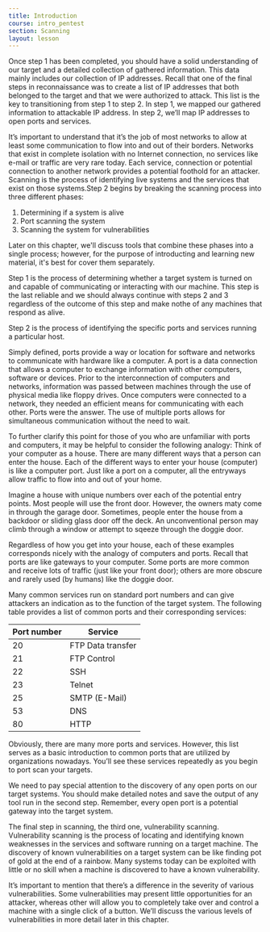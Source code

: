 ```yaml
---
title: Introduction
course: intro_pentest
section: Scanning
layout: lesson
---
```


Once step 1 has been completed, you should have a solid understanding of our target and a detailed collection of gathered information. This data mainly includes our collection of IP addresses. Recall that one of the final steps in reconnaissance was to create a list of IP addresses that both belonged to the target and that we were authorized to attack. This list is the key to transitioning from step 1 to step 2. In step 1, we mapped our gathered information to attackable IP address. In step 2, we’ll map IP addresses to open ports and services.

It’s important to understand that it’s the job of most networks to allow at
least some communication to flow into and out of their borders. Networks that
exist in complete isolation with no Internet connection, no services like e-mail
or traffic are very rare today. Each service, connection or potential connection
to another network provides a potential foothold for an attacker. Scanning is
the process of identifying live systems and the services that exist on those
systems.Step 2 begins by breaking the scanning process into three different
phases:

1. Determining if a system is alive
2. Port scanning the system
3. Scanning the system for vulnerabilities

Later on this chapter, we'll discuss tools that combine these phases into a
single process; however, for the purpose of introducting and learning new
material, it's best for cover them separately.

Step 1 is the process of determining whether a target system is turned on and
capable of communicating or interacting with our machine. This step is the last
reliable and we should always continue with steps 2 and 3 regardless of the
outcome of this step and make nothe of any machines that respond as alive.

Step 2 is the process of identifying the specific ports and services running a
particular host.

Simply defined, ports provide a way or location for software and networks to
communicate with hardware like a computer. A port is a data connection that
allows a computer to exchange information with other computers, software or
devices. Prior to the interconnection of computers and networks, information was
passed between machines through the use of physical media like floppy drives.
Once computers were connected to a network, they needed an efficient means for
communicating with each other. Ports were the answer. The use of multiple ports
allows for simultaneous communication without the need to wait.

To further clarify this point for those of you who are unfamiliar with ports and
computers, it may be helpful to consider the following analogy: Think of your
computer as a house. There are many different ways that a person can enter the
house. Each of the different ways to enter your house (computer) is like a
computer port. Just like a port on a computer, all the entryways allow traffic
to flow into and out of your home.

Imagine a house with unique numbers over each of the potential entry points.
Most people will use the front door. However, the owners maty come in through
the garage door. Sometimes, people enter the house from a backdoor or sliding
glass door off the deck. An unconventional person may climb through a window or
attempt to sqeeze through the doggie door.

Regardless of how you get into your house, each of these examples corresponds
nicely with the analogy of computers and ports. Recall that ports are like
gateways to your computer. Some ports are more common and receive lots of
traffic (just like your front door); others are more obscure and rarely used (by
humans) like the doggie door.

Many common services run on standard port numbers and can give attackers an
indication as to the function of the target system. The following table provides
a list of common ports and their corresponding services:

<table class="table">
<thead>
<tr>
<th scope="col">Port number</th>
<th scope="col">Service</th>
</tr>
</thead>
<tbody>
<tr>
  <td>20</td>
  <td>FTP Data transfer</td>
</tr>
<tr>
  <td>21</td>
  <td>FTP Control</td>
</tr>
<tr>
  <td>22</td>
  <td>SSH</td>
</tr>
<tr>
  <td>23</td>
  <td>Telnet</td>
</tr>
<tr>
  <td>25</td>
  <td>SMTP (E-Mail)</td>
</tr>
<tr>
  <td>53</td>
  <td>DNS</td>
</tr>
<tr>
  <td>80</td>
  <td>HTTP</td>
</tr>
</tbody>
</table>

Obviously, there are many more ports and services. However, this list serves as
a basic introduction to common ports that are utilized by organizations
nowadays. You’ll see these services repeatedly as you begin to port scan your
targets.

We need to pay special attention to the discovery of any open ports on our
target systems. You should make detailed notes and save the output of any tool
run in the second step. Remember, every open port is a potential gateway into
the target system.

The final step in scanning, the third one, vulnerability scanning. Vulnerability
scanning is the process of locating and identifying known weaknesses in the
services and software running on a target machine. The discovery of known
vulnerabilities on a target system can be like finding pot of gold at the end of
a rainbow. Many systems today can be exploited with little or no skill when a
machine is discovered to have a known vulnerability.

It’s important to mention that there’s a difference in the severity of various
vulnerabilities. Some vulnerabilities may present little opportunities for an
attacker, whereas other will allow you to completely take over and control a
machine with a single click of a button. We’ll discuss the various levels of
vulnerabilities in more detail later in this chapter.
